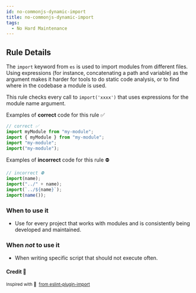 ```yaml
---
id: no-commonjs-dynamic-import
title: no-commonjs-dynamic-import
tags:
  - No Hard Maintenance
---
```


## Rule Details

The `import` keyword from `es` is used to import modules from different files. Using expressions (for instance, concatenating a path and variable) as the argument makes it harder for tools to do static code analysis, or to find where in the codebase a module is used.

This rule checks every call to `import('xxxx')` that uses expressions for the module name argument.

Examples of **correct** code for this rule ✅

```typescript
// correct ✅
import myModule from "my-module";
import { myModule } from "my-module";
import "my-module";
import("my-module");
```

Examples of **incorrect** code for this rule ⛔️

```typescript
// incorrect ⛔️
import(name);
import("../" + name);
import(`../${name}`);
import(name());
```

### When to use it

- Use for every project that works with modules and is consistently being developed and maintained.

### When _not_ to use it

- When writing specific script that should not execute often.

#### Credit 🙏

<sup>

Inspired with 💜 &nbsp;[from eslint-plugin-import](https://github.com/import-js/eslint-plugin-import/blob/main/docs/rules/no-dynamic-require.md)

</sup>

